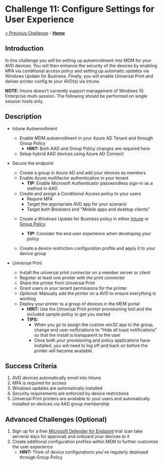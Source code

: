 # Challenge 11: Configure Settings for User Experience

[< Previous Challenge](./10-Monitor-Manage-Performance-Health.md) - **[Home](../README.md)**

## Introduction

In this challenge you will be setting up autoenrollment into MDM for your AVD devices. You will then enhance the security of the devices by enabling MFA via conditional access policy and setting up automatic updates via Windows Update for Business. Finally, you will enable Universal Print and deliver printer config to your AVD(s) via Intune.

**NOTE:** Intune doesn't currently support management of Windows 10 Enterprise multi-session.  The following should be performed on single session hosts only.

## Description

- Intune Autoenrollment
    - Enable MDM autoenrollment in your Azure AD Tenant and through Group Policy
        * **HINT:** Both AAD and Group Policy changes are required here
    - Setup hybrid AAD devices using Azure AD Connect

- Secure the endpoint
    - Create a group in Azure AD and add your devices as members
    * Enable Azure multifactor authentication in your tenant
        - **TIP:** Enable Microsoft Authenticator passwordless sign-in as a method in AAD
    * Create and assign a Conditional Access policy to your users
        - Require MFA
        - Target the appropriate AVD app for your scenario
        - Target both Browsers and "Mobile apps and desktop clients"

    - Create a Windows Update for Business policy in either [Intune](https://docs.microsoft.com/en-us/windows/deployment/update/deploy-updates-intune) or [Group Policy](https://docs.microsoft.com/en-us/windows/deployment/update/waas-wufb-group-policy)
        - **TIP:** Consider the end user experience when developing your policy

    - Create a device restriction configuration profile and apply it to your device group

- Universal Print
    - Install the universal print connector on a member server or client
    - Register at least one printer with the print connector
    - Share the printer from Universal Print
    - Grant users in your tenant permissions for the printer
    - *Optional:* Manually add the printer on a AVD to ensure everything is working
    - Deploy your printer to a group of devices in the MEM portal
        - **HINT:** Use the Universal Print printer provisioning tool and the included sample policy to get you started
        - **TIPS:**
            - When you go to assign the custom win32 app to the group, change end user notficiations to "Hide all toast notifications" so that the install is transparent to the user
            - Once both your provisioning and policy applications have installed, you will need to log off and back on before the printer will become available

## Success Criteria

1. AVD devices automatically enroll into Intune
1. MFA is required for access
1. Windows updates are automatically installed
1. Security requirements are enforced by device restrictions
1. Universal Print printers are available to your users and automatically installed on devices via AAD group membership

## Advanced Challenges (Optional)

1. Sign up for a free [Microsoft Defender for Endpoint](https://www.microsoft.com/en-us/microsoft-365/security/endpoint-defender) trial (can take serveral days for approval) and onboard your devices to it
1. Create additional configuration profiles within MEM to further customize the user experience
    * **HINT:** Think of device configurations you've regularly deployed through Group Policy
